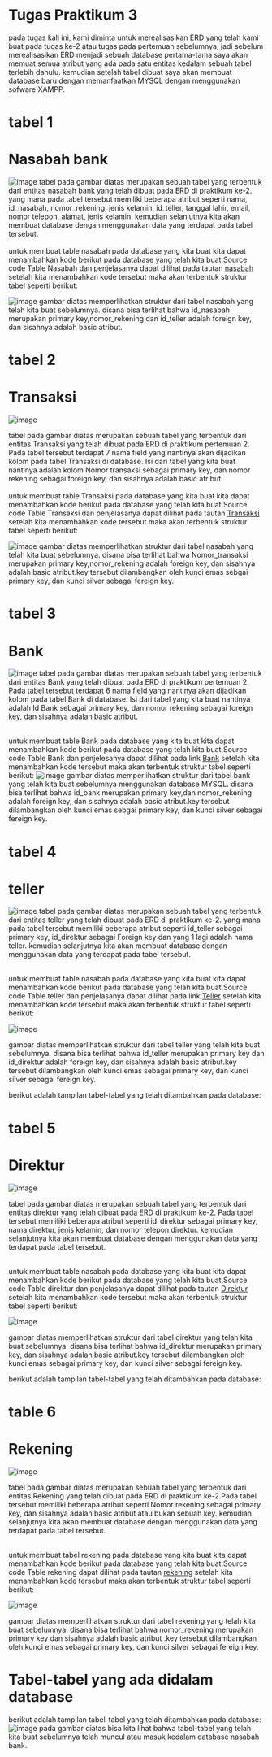 # Tugas Praktikum 3
  pada tugas kali ini, kami diminta untuk merealisasikan ERD yang telah kami buat pada tugas ke-2 atau tugas pada pertemuan sebelumnya, jadi sebelum merealisasikan ERD menjadi sebuah database pertama-tama saya akan memuat semua atribut yang ada pada satu entitas kedalam sebuah tabel terlebih dahulu. kemudian setelah tabel dibuat saya akan membuat database baru dengan memanfaatkan MYSQL dengan menggunakan sofware XAMPP.

# tabel 1 
# Nasabah bank
![image](https://github.com/FebriArdiansyah27/Tugas-3-praktikum-Basis-data-membuat--database-nasabah-Bank/assets/131425009/23665318-a5d4-481c-8cf0-5e940ad3af07)
  tabel pada gambar diatas merupakan sebuah tabel yang terbentuk dari entitas nasabah bank yang telah dibuat pada ERD di praktikum ke-2. yang mana pada tabel tersebut memiliki beberapa atribut seperti nama, id_nasabah, nomor_rekening, jenis kelamin, id_teller, tanggal lahir, email, nomor telepon, alamat, jenis kelamin. kemudian selanjutnya kita akan membuat database dengan menggunakan data yang terdapat pada tabel tersebut. <br>
  <br>untuk membuat table nasabah pada database yang kita buat kita dapat menambahkan kode berikut pada database yang telah kita buat.Source code Table Nasabah dan penjelasanya dapat dilihat pada tautan [nasabah](nasabah.sql) setelah kita menambahkan kode tersebut maka akan terbentuk struktur tabel seperti berikut:

![image](https://github.com/FebriArdiansyah27/Tugas-3-praktikum-Basis-data-membuat--database-nasabah-Bank/assets/131425009/954f05b9-5bf0-4111-924d-00670f80e608)
gambar diatas memperlihatkan struktur dari tabel nasabah yang telah kita buat sebelumnya. disana bisa terlihat bahwa id_nasabah merupakan primary key,nomor_rekening dan id_teller adalah foreign key, dan sisahnya adalah basic atribut.<br>





  # tabel 2 
  # Transaksi
![image](https://github.com/FebriArdiansyah27/Tugas-3-praktikum-Basis-data-membuat--database-nasabah-Bank/assets/131425009/8e060dba-cace-4470-bfce-daf2e843b6d8)

tabel pada gambar diatas merupakan sebuah tabel yang terbentuk dari entitas Transaksi yang telah dibuat pada ERD di praktikum pertemuan 2. Pada tabel tersebut terdapat 7 nama field yang nantinya akan dijadikan kolom pada tabel Transaksi di database. Isi dari tabel yang kita buat nantinya adalah kolom Nomor transaksi sebagai primary key, dan nomor rekening sebagai foreign key, dan sisahnya adalah basic atribut. <br>
  <br>untuk membuat table Transaksi pada database yang kita buat kita dapat menambahkan kode berikut pada database yang telah kita buat.Source code Table Transaksi dan penjelasanya dapat dilihat pada tautan [Transaksi](transaksi.sql) setelah kita menambahkan kode tersebut maka akan terbentuk struktur tabel seperti berikut:
  
![image](https://github.com/FebriArdiansyah27/Tugas-3-praktikum-Basis-data-membuat--database-nasabah-Bank/assets/131425009/786b239b-95f9-44a8-8f89-204103c9344e)
gambar diatas memperlihatkan struktur dari tabel nasabah yang telah kita buat sebelumnya. disana bisa terlihat bahwa Nomor_transaksi merupakan primary key,nomor_rekening  adalah foreign key, dan sisahnya adalah basic atribut.key tersebut dilambangkan oleh kunci emas sebgai primary key, dan kunci silver sebagai fereign key.<br>



# tabel 3
# Bank
![image](https://github.com/FebriArdiansyah27/Tugas-3-praktikum-Basis-data-membuat--database-nasabah-Bank/assets/131425009/bdcfb0a9-143b-4321-9571-03dd8c0eacaa)
tabel pada gambar diatas merupakan sebuah tabel yang terbentuk dari entitas Bank yang telah dibuat pada ERD di praktikum pertemuan 2. Pada tabel tersebut terdapat  6 nama field yang nantinya akan dijadikan kolom pada tabel Bank di database. Isi dari tabel yang kita buat nantinya adalah Id Bank sebagai primary key, dan nomor rekening sebagai foreign key, dan sisahnya adalah basic atribut. <br>

  <br>untuk membuat table Bank pada database yang kita buat kita dapat menambahkan kode berikut pada database yang telah kita buat.Source code Table Bank dan penjelesanya dapat dilihat pada link  [Bank](bank.sql) setelah kita menambahkan kode tersebut maka akan terbentuk struktur tabel seperti berikut:
![image](https://github.com/FebriArdiansyah27/Tugas-3-praktikum-Basis-data-membuat--database-nasabah-Bank/assets/131425009/89cd89af-5175-46eb-a3cf-27f66855331d)
gambar diatas memperlihatkan struktur dari tabel bank yang telah kita buat sebelumnya menggunakan database MYSQL. disana bisa terlihat bahwa id_bank merupakan primary key,dan nomor_rekening adalah foreign key, dan sisahnya adalah basic atribut.key tersebut dilambangkan oleh kunci emas sebgai primary key, dan kunci silver sebagai fereign key.<br>




# tabel 4 
# teller
![image](https://github.com/FebriArdiansyah27/Tugas-3-praktikum-Basis-data-membuat--database-nasabah-Bank/assets/131425009/c7f3f0b5-3692-420b-b2ff-c1d38bda969d)
tabel pada gambar diatas merupakan sebuah tabel yang terbentuk dari entitas teller  yang telah dibuat pada ERD di praktikum ke-2. yang mana pada tabel tersebut memiliki beberapa atribut seperti id_teller sebagai primary key, id_direktur sebagai Foreign key dan yang 1 lagi adalah nama teller. kemudian selanjutnya kita akan membuat database dengan menggunakan data yang terdapat pada tabel tersebut. <br>

  <br>untuk membuat table nasabah pada database yang kita buat kita dapat menambahkan kode berikut pada database yang telah kita buat.Source code Table teller dan penjelasanya dapat dilihat pada link [Teller](teller.sql) setelah kita menambahkan kode tersebut maka akan terbentuk struktur tabel seperti berikut:
  
![image](https://github.com/FebriArdiansyah27/Tugas-3-praktikum-Basis-data-membuat--database-nasabah-Bank/assets/131425009/7acb2651-fbf8-4e8d-8a0a-0ce47360f113)

gambar diatas memperlihatkan struktur dari tabel teller yang telah kita buat sebelumnya. disana bisa terlihat bahwa id_teller merupakan primary key dan id_direktur adalah foreign key, dan sisahnya adalah basic atribut.key tersebut dilambangkan oleh kunci emas sebagai primary key, dan kunci silver sebagai fereign key.<br>

berikut adalah tampilan tabel-tabel yang telah ditambahkan pada database:

# tabel 5 
# Direktur
![image](https://github.com/FebriArdiansyah27/Tugas-3-praktikum-Basis-data-membuat--database-nasabah-Bank/assets/131425009/a8ad99b9-0fcb-4324-bf05-ef8044f4b098)

tabel pada gambar diatas merupakan sebuah tabel yang terbentuk dari entitas direktur  yang telah dibuat pada ERD di praktikum ke-2. Pada tabel tersebut memiliki beberapa atribut seperti id_direktur sebagai primary key, nama direktur, jenis kelamin, dan nomor telepon direktur. kemudian selanjutnya kita akan membuat database dengan menggunakan data yang terdapat pada tabel tersebut. <br>

  <br>untuk membuat table nasabah pada database yang kita buat kita dapat menambahkan kode berikut pada database yang telah kita buat.Source code Table direktur dan penjelasanya dapat dilihat pada tautan [Direktur](direktur.sql) setelah kita menambahkan kode tersebut maka akan terbentuk struktur tabel seperti berikut:
  
![image](https://github.com/FebriArdiansyah27/Tugas-3-praktikum-Basis-data-membuat--database-nasabah-Bank/assets/131425009/526d7a35-0964-4bff-80ce-957f70225187)

gambar diatas memperlihatkan struktur dari tabel direktur yang telah kita buat sebelumnya. disana bisa terlihat bahwa id_direktur merupakan primary key, dan sisahnya adalah basic atribut.key tersebut dilambangkan oleh kunci emas sebagai primary key, dan kunci silver sebagai fereign key.<br>


berikut adalah tampilan tabel-tabel yang telah ditambahkan pada database:

# table 6
# Rekening

![image](https://github.com/FebriArdiansyah27/Tugas-3-praktikum-Basis-data-membuat--database-nasabah-Bank/assets/131425009/dce083f1-9edb-47ac-a4fe-bcecc558ca02)

tabel pada gambar diatas merupakan sebuah tabel yang terbentuk dari entitas Rekening  yang telah dibuat pada ERD di praktikum ke-2.Pada tabel tersebut memiliki beberapa atribut seperti Nomor rekening sebagai primary key, dan sisahnya adalah basic atribut atau bukan sebuah key. kemudian selanjutnya kita akan membuat database dengan menggunakan data yang terdapat pada tabel tersebut. <br>

  <br>untuk membuat tabel rekening pada database yang kita buat kita dapat menambahkan kode berikut pada database yang telah kita buat.Source code Table rekening dapat dilihat pada tautan [rekening](rekening.sql) setelah kita menambahkan kode tersebut maka akan terbentuk struktur tabel seperti berikut:
  
![image](https://github.com/FebriArdiansyah27/Tugas-3-praktikum-Basis-data-membuat--database-nasabah-Bank/assets/131425009/9c09f182-02d3-4560-b5fb-4ee84fd0ca0e)

gambar diatas memperlihatkan struktur dari tabel rekening yang telah kita buat sebelumnya. disana bisa terlihat bahwa nomor_rekening merupakan primary key  dan sisahnya adalah basic atribut .key tersebut dilambangkan oleh kunci emas sebagai primary key, dan kunci silver sebagai fereign key.<br>


# Tabel-tabel yang ada didalam database
berikut adalah tampilan tabel-tabel yang telah ditambahkan pada database:
![image](https://github.com/FebriArdiansyah27/Tugas-3-praktikum-Basis-data-membuat--database-nasabah-Bank/assets/131425009/498105d1-7205-43af-9e13-5c422af953f0)
pada gambar diatas bisa kita lihat bahwa tabel-tabel yang telah kita buat sebelumnya telah muncul atau masuk kedalam database nasabah bank.








